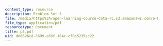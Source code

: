 ```yaml
---
content_type: resource
description: Problem Set 3
file: /media/https%3A/open-learning-course-data-rc.s3.amazonaws.com/6-826-principles-of-computer-systems-spring-2002/de8626cd8699e68f164ccf0e5235ac22_p3.pdf
file_type: application/pdf
resourcetype: Document
title: p3.pdf
uid: de8626cd-8699-e68f-164c-cf0e5235ac22
---
```


